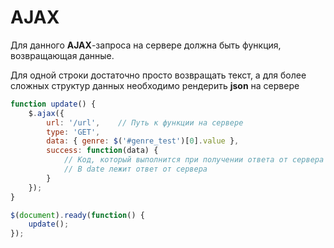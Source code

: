 # AJAX
Для данного **AJAX**-запроса на сервере должна быть функция, возвращающая данные.

Для одной строки достаточно просто возвращать текст, а для более сложных структур данных необходимо рендерить **json** на сервере
```javascript
function update() {
	$.ajax({
		url: '/url',	// Путь к функции на сервере
		type: 'GET',
		data: { genre: $('#genre_test')[0].value },
		success: function(data) {
			// Код, который выполнится при получении ответа от сервера
			// В date лежит ответ от сервера
		}
	});
}

$(document).ready(function() {
	update();
});
```
